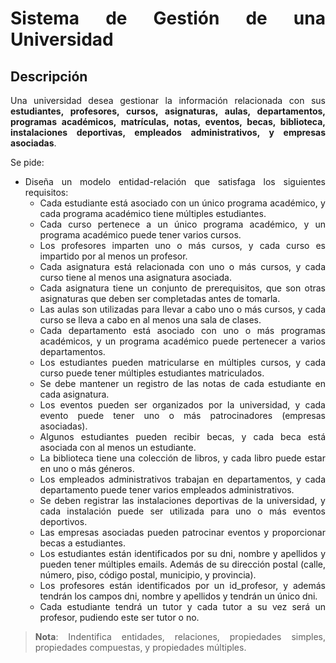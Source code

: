 <div align="justify">

# Sistema de Gestión de una Universidad

## Descripción

Una universidad desea gestionar la información relacionada con sus __estudiantes, profesores, cursos, asignaturas, aulas, departamentos, programas académicos, matrículas, notas, eventos, becas, biblioteca, instalaciones deportivas, empleados administrativos, y empresas asociadas__.

Se pide:

 - Diseña un modelo entidad-relación que satisfaga los siguientes requisitos:
   - Cada estudiante está asociado con un único programa académico, y cada programa académico tiene múltiples estudiantes.
   - Cada curso pertenece a un único programa académico, y un programa académico puede tener varios cursos.
   - Los profesores imparten uno o más cursos, y cada curso es impartido por al menos un profesor.
   - Cada asignatura está relacionada con uno o más cursos, y cada curso tiene al menos una asignatura asociada.
   - Cada asignatura tiene un conjunto de prerequisitos, que son otras asignaturas que deben ser completadas antes de tomarla.
   - Las aulas son utilizadas para llevar a cabo uno o más cursos, y cada curso se lleva a cabo en al menos una sala de clases.
   - Cada departamento está asociado con uno o más programas académicos, y un programa académico puede pertenecer a varios departamentos.
   - Los estudiantes pueden matricularse en múltiples cursos, y cada curso puede tener múltiples estudiantes matriculados.
   - Se debe mantener un registro de las notas de cada estudiante en cada asignatura.
   - Los eventos pueden ser organizados por la universidad, y cada evento puede tener uno o más patrocinadores (empresas asociadas).
   - Algunos estudiantes pueden recibir becas, y cada beca está asociada con al menos un estudiante.
   - La biblioteca tiene una colección de libros, y cada libro puede estar en uno o más géneros.
   - Los empleados administrativos trabajan en departamentos, y cada departamento puede tener varios empleados administrativos.
   - Se deben registrar las instalaciones deportivas de la universidad, y cada instalación puede ser utilizada para uno o más eventos deportivos.
   - Las empresas asociadas pueden patrocinar eventos y proporcionar becas a estudiantes.
   - Los estudiantes están identificados por su dni, nombre y apellidos y pueden tener múltiples emails. Además de su dirección postal (calle, número, piso, código postal, municipio, y provincia).
   - Los profesores están identificados por un id_profesor, y además tendrán los campos dni, nombre y apellidos y tendrán un único dni.
   - Cada estudiante tendrá un tutor y cada tutor a su vez será un profesor, pudiendo este ser tutor o no.

 >__Nota__: Indentifica entidades, relaciones, propiedades simples, propiedades compuestas, y propiedades múltiples.

</div>